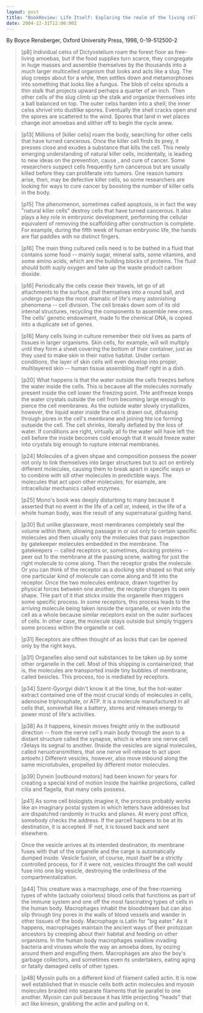 ```yaml
---
layout: post
title: "BookReview: Life Itself: Exploring the realm of the living cell"
date: 2004-12-31T12:00:00Z
---
```

By Boyce Rensberger, Oxford University Press, 1998, 0-19-512500-2

> 
> [p8] Individual celss of Dictyostelium roam the forest floor as
> free-living amoebas, but if the food supplies turn scarce, they
> congregate in huge masses and assemble themselves by the thousands
> into a much larger multicelled organism that looks and acts like a
> slug.  The slug creeps about for a while, then settles down and
> metamorphoses into something that looks like a fungus.  The blob of
> celss sprouts a thin stalk that projects upward perhaps a quarter of
> an inch.  Then other cells of the slug climb up the stalk and organize
> themselves into a ball balanced on top.  The outer celss harden into a
> shell; the inner celss shrivel into dustlike spores.  Eventually the
> shell cracks open and the spores are scattered to the wind.  Spores
> that land in wet places change inot amoebas and slither off to begin
> the cycle anew.



> [p13] Millions of [killer cells] roam the body, searching for other
> cells that have turned cancerous.  Once the killer cell finds its
> prey, it presses close and exudes a substance that kills the cell.
> This newly emerging understanding of natural killer cells,
> incidentally, is leading to new ideas on the prevention, cause , and
> cure of cancer.  Some researchers suspect cells frequently turn
> cancerous but are usually killed before they can proliferate into
> tumors. One reason tumors arise, then, may be defective killer cells,
> so some researchers are looking for ways to cure cancer by boosting
> the number of killer cells in the body.



> [p15] The phenomenon, sometimes called apoptosis, is in fact the way
> "natural killer cells" destroy cells that have turned cancerous.  It
> also plays a key role in embryonic development, performing the
> cellular equivalent of removing the scaffolding after construction is
> complete.  For example, during the fifth week of human embryonic life,
> the hands are flat paddles with no distinct fingers.



> [p16] The main thing cultured cells need is to be bathed in a fluid
> that contains some food -- mainly sugar, mineral salts, some vitamins,
> and some amino acids, which are the building blocks of proteins.  The
> fluid should both suply oxygen and take up the waste product carbon
> dioxide.



> [p16] Periodically the cells cease their travels, let go of all
> attachments to the surface, pull themselves into a round ball, and
> undergo perhaps the most dramatic of life's many astonishing phenomena
> -- cell division.  The cell breaks down som of its old internal
> structures, recycling the components to assemble new ones.  The cells'
> genetic endowment, made fo the chemical DNA, is copied into a
> duplicate set of genes.



> [p16] Many cells living in culture remember their old lives as parts
> of tissues in larger organisms.  Skin cells, for example, will will
> multiply until they form a sheet covering the bottom of their
> container, just as they used to make skin in their native habitat.
> Under certain conditions, the layer of skin cells will even develop
> into proper, multilayered skin -- human tissue assembling itself right
> in a dish.



> [p20] What happens is that the water outside the cells freezes before
> the water inside the cells.  This is because all the molecules
> normally present inside the cell lower the freezing point.  THe
> antifreeze keeps the water crystals outside the cell from becoming
> large enough to pierce the cell membranes.  As the outside water
> slowly crystallizes, however, the liquid water inside the cell is
> drawn out, difussing through pores in the cell's membrane and joining
> hte ice forming outseide the cell.  The cell shrinks, literally
> deflated by the loss of water.  If conditions are right, virtually all
> fo the water will have left the cell before the inside becomes cold
> enough that it would freeze water into crystals big enough to rupture
> internal membranes.



> [p24] Molecules of a given shpae and composition possess the power not
> only to link themselves into larger structures but to act on entirely
> different molecules, causing them to break apart in specific ways or
> to combine with sill other molecules in predictible ways.  The
> molecules that act upon other molecules, for example, are
> intracellular mechanics called enzymes.



> [p25] Mono's book was deeply disturbing to many because it asserted
> that no event in the life of a cell or, indeed, in the life of a whole
> human body, was the result of any supernatural guiding hand.



> [p30] But unlike glassware, most membranes completely seal the
> volume within them, allowing passage in or out only to certain specific
> molecules and then usually only the molecules that pass inspection by
> gatekeeper molecules embedded in the membrane.  The gatekeepers --
> called receptors or, sometimes, docking proteins -- peer out fo the
> membrane at the passing scene, waiting for just the right molecule to
> come along.  Then the receptor grabs the molecule.  Or you can think
> of the receptor as a docking site shaped so that only one particular
> kind of molecule can come along and fit into the receptor.  Once the
> two molecules embrace, drawn together by physical forces between one
> another, the receptor changes its own shape.  THe part of it that
> sticks inside the organelle then triggers some specific process. In
> some receptors, this process leads to the arriving molecule being
> taken isnside the organelle, or even into the cell as a whole because
> similar receptors exist on the outer surfaces of cells.  In other
> case, the molecule stays outside but simply triggers some process
> within the organelle or cell.



> [p31] Receptors are ofthen thought of as locks that can be opened only
> by the right keys.



> [p31] Organelles also send out substances to be taken up by some other
> organelle in the cell.  Most of this shipping is containerized; that
> is, the molecules are transported inside tiny bubbles of membrane,
> called besicles.  This process, too is mediated by receptors.



> [p34] Szent-Gyorgyi didn't know it at the time, but the hot-water
> extract contained one of the most crucial kinds of molecules in cells,
> adenosine triphosphate, or ATP.  It is a molecule manufactured in all
> cells that, somewhat like a battery, stores and releases energy to
> power most of life's activities.



> [p38] As it happens, kinesin moves freight only in the outbound
> direction -- from the nerve cell's main body through the axon to a
> distant structure called the synapse, which is where one nerve cell
> r3elays its segnal to another.  (Inside the vesicles are signal
> molecules, called neruotransmitters, that one nerve will release to
> act upon antoehr.)  Different vesicles, however, also move inbound
> along the same microtubules, propelled by different motor molecules.



> [p39] Dynein [outbound motors] had been known for years for creating a
> special kind of motion inside the hairlike projections, called cilia
> and flagella, that many cells possess.



> [p41] As some cell biologists imagine it, the process probably works
> like an imaginary postal system in which letters have addresses but
> are dispatched randomly in trucks and planes.  At every post office,
> somebody checks the address.  If the parcell happens to be at its
> destination, it is accepted.  IF not, it is tossed back and sent
> elsewhere.



> Once the vesicle arrives at its intended destination, its membrane
> fuses with that of the organelle and the carge is automatically dumped
> inside.  Vesicle fusion, of course, must itself be a strictly
> controlled process, for if it were not, vesicles throught the cell
> would fuse into one big vesicle, destroying the orderliness of the
> compartmentalization.



> [p44] This creature was a macrophage, one of the free-roaming types of
> white (actually colorless) blood cells that functions as part of the
> immune system and one off the most fascinating types of cells in the
> human body.  Macrophages inhabit the bloodstream but can also slip
> through tiny pores in the walls of blood vessels and wander in other
> tissues of the body.  Macrophage is Latin for "big eater."  As it
> happens, macrophages maintain the ancient ways of their protozoan
> ancestors by creeping about their habitat and feeding on other
> organisms.  In the human body macrophages swallow invading bacteria
> and viruses whole the way an amoeba does, by oozing around them and
> engulfing them.  Macrophages are also the boy's garbage collectors,
> and sometimes even its undertakers, eating aging or fatally damaged
> cells of other types.



> [p48] Myosin pulls on a different kind of filament called actin.  It
> is now well established that in muscle cells both actin molecules and
> myosin molecules braided into separate filaments that lie parallel to
> one another.  Myosin can pull because it has little projecting "heads"
> that act like kinesin, grabbing the actin and pulling on it.
> 



